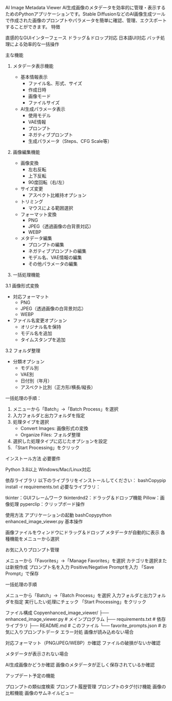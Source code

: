 AI Image Metadata Viewer
AI生成画像のメタデータを効率的に管理・表示するためのPythonアプリケーションです。Stable DiffusionなどのAI画像生成ツールで作成された画像のプロンプトやパラメータを簡単に確認、管理、エクスポートすることができます。
特徴

直感的なGUIインターフェース
ドラッグ＆ドロップ対応
日本語UI対応
バッチ処理による効率的な一括操作

主な機能
1. メタデータ表示機能
   - 基本情報表示
     - ファイル名、形式、サイズ
     - 作成日時
     - 画像モード
     - ファイルサイズ
   - AI生成パラメータ表示
     - 使用モデル
     - VAE情報
     - プロンプト
     - ネガティブプロンプト
     - 生成パラメータ（Steps、CFG Scale等）

2. 画像編集機能
   - 画像変換
     - 左右反転
     - 上下反転
     - 90度回転（右/左）
   - サイズ変更
     - アスペクト比維持オプション
   - トリミング
     - マウスによる範囲選択
   - フォーマット変換
     - PNG
     - JPEG（透過画像の白背景対応）
     - WEBP
   - メタデータ編集
     - プロンプトの編集
     - ネガティブプロンプトの編集
     - モデル名、VAE情報の編集
     - その他パラメータの編集



3. 一括処理機能

3.1 画像形式変換
- 対応フォーマット
  - PNG
  - JPEG（透過画像の白背景対応）
  - WEBP
- ファイル名変更オプション
  - オリジナル名を保持
  - モデル名を追加
  - タイムスタンプを追加

3.2 フォルダ整理
- 分類オプション
  - モデル別
  - VAE別
  - 日付別（年月）
  - アスペクト比別（正方形/横長/縦長）

一括処理の手順：
1. メニューから「Batch」→「Batch Process」を選択
2. 入力フォルダと出力フォルダを指定
3. 処理タイプを選択
   - Convert Images: 画像形式の変換
   - Organize Files: フォルダ整理
4. 選択した処理タイプに応じたオプションを設定
5. 「Start Processing」をクリック



インストール方法
必要要件

Python 3.8以上
Windows/Mac/Linux対応

依存ライブラリ
以下のライブラリをインストールしてください：
bashCopypip install -r requirements.txt
必要なライブラリ：

tkinter：GUIフレームワーク
tkinterdnd2：ドラッグ＆ドロップ機能
Pillow：画像処理
pyperclip：クリップボード操作

使用方法
アプリケーションの起動
bashCopypython enhanced_image_viewer.py
基本操作

画像ファイルをウィンドウにドラッグ＆ドロップ
メタデータが自動的に表示
各種機能をメニューから選択

お気に入りプロンプト管理

メニューから「Favorites」→「Manage Favorites」を選択
カテゴリを選択または新規作成
プロンプト名を入力
Positive/Negative Promptを入力
「Save Prompt」で保存

一括処理の手順

メニューから「Batch」→「Batch Process」を選択
入力フォルダと出力フォルダを指定
実行したい処理にチェック
「Start Processing」をクリック

ファイル構成
Copyenhanced_image_viewer/
├── enhanced_image_viewer.py  # メインプログラム
├── requirements.txt          # 依存ライブラリ
├── README.md                # このファイル
└── favorite_prompts.json    # お気に入りプロンプトデータ
エラー対処
画像が読み込めない場合

対応フォーマット（PNG/JPEG/WEBP）か確認
ファイルの破損がないか確認

メタデータが表示されない場合

AI生成画像かどうか確認
画像のメタデータが正しく保存されているか確認

アップデート予定の機能

プロンプトの類似度検索
プロンプト履歴管理
プロンプトのタグ付け機能
画像の比較機能
画像のサムネイルビュー